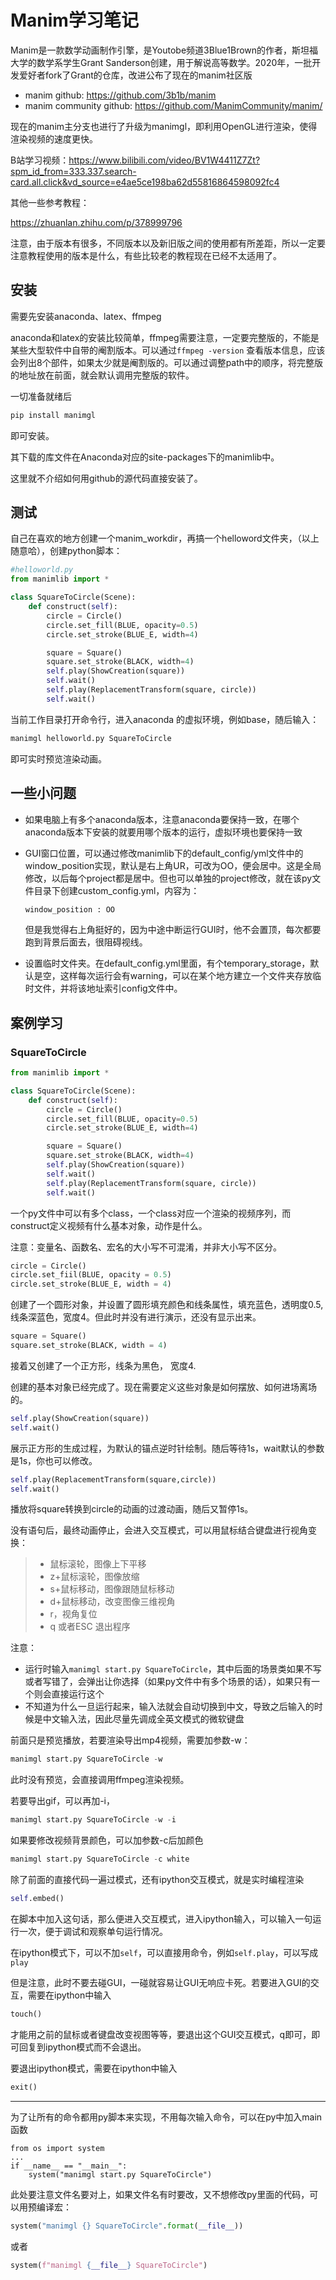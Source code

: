 # Manim学习笔记

Manim是一款数学动画制作引擎，是Youtobe频道3Blue1Brown的作者，斯坦福大学的数学系学生Grant Sanderson创建，用于解说高等数学。2020年，一批开发爱好者fork了Grant的仓库，改进公布了现在的manim社区版

- manim github: https://github.com/3b1b/manim 
- manim community github: https://github.com/ManimCommunity/manim/

现在的manim主分支也进行了升级为manimgl，即利用OpenGL进行渲染，使得渲染视频的速度更快。



B站学习视频：https://www.bilibili.com/video/BV1W4411Z7Zt?spm_id_from=333.337.search-card.all.click&vd_source=e4ae5ce198ba62d55816864598092fc4



其他一些参考教程：

https://zhuanlan.zhihu.com/p/378999796



注意，由于版本有很多，不同版本以及新旧版之间的使用都有所差距，所以一定要注意教程使用的版本是什么，有些比较老的教程现在已经不太适用了。



## 安装

需要先安装anaconda、latex、ffmpeg

anaconda和latex的安装比较简单，ffmpeg需要注意，一定要完整版的，不能是某些大型软件中自带的阉割版本。可以通过```ffmpeg -version``` 查看版本信息，应该会列出8个部件，如果太少就是阉割版的。可以通过调整path中的顺序，将完整版的地址放在前面，就会默认调用完整版的软件。

一切准备就绪后

```python
pip install manimgl
```

即可安装。

其下载的库文件在Anaconda对应的site-packages下的manimlib中。

这里就不介绍如何用github的源代码直接安装了。

## 测试

自己在喜欢的地方创建一个manim_workdir，再搞一个helloword文件夹，（以上随意哈），创建python脚本：

```python
#helloworld.py
from manimlib import *

class SquareToCircle(Scene):
    def construct(self):
        circle = Circle()
        circle.set_fill(BLUE, opacity=0.5)
        circle.set_stroke(BLUE_E, width=4)

        square = Square()
        square.set_stroke(BLACK, width=4)
        self.play(ShowCreation(square))
        self.wait()
        self.play(ReplacementTransform(square, circle))
        self.wait()
```

当前工作目录打开命令行，进入anaconda 的虚拟环境，例如base，随后输入：

```bash
manimgl helloworld.py SquareToCircle
```

即可实时预览渲染动画。

## 一些小问题

- 如果电脑上有多个anaconda版本，注意anaconda要保持一致，在哪个anaconda版本下安装的就要用哪个版本的运行，虚拟环境也要保持一致

- GUI窗口位置，可以通过修改manimlib下的default_config/yml文件中的window_position实现，默认是右上角UR，可改为OO，便会居中。这是全局修改，以后每个project都是居中。但也可以单独的project修改，就在该py文件目录下创建custom_config.yml，内容为：

  ```bash
  window_position : OO
  ```

  但是我觉得右上角挺好的，因为中途中断运行GUI时，他不会置顶，每次都要跑到背景后面去，很阻碍视线。

- 设置临时文件夹。在default_config.yml里面，有个temporary_storage，默认是空，这样每次运行会有warning，可以在某个地方建立一个文件夹存放临时文件，并将该地址索引config文件中。

## 案例学习

### SquareToCircle

```python
from manimlib import *

class SquareToCircle(Scene):
    def construct(self):
        circle = Circle()
        circle.set_fill(BLUE, opacity=0.5)
        circle.set_stroke(BLUE_E, width=4)

        square = Square()
        square.set_stroke(BLACK, width=4)
        self.play(ShowCreation(square))
        self.wait()
        self.play(ReplacementTransform(square, circle))
        self.wait()
```

一个py文件中可以有多个class，一个class对应一个渲染的视频序列，而construct定义视频有什么基本对象，动作是什么。

注意：变量名、函数名、宏名的大小写不可混淆，并非大小写不区分。

```python
circle = Circle()
circle.set_fiil(BLUE, opacity = 0.5)
circle.set_stroke(BLUE_E, width = 4)
```

创建了一个圆形对象，并设置了圆形填充颜色和线条属性，填充蓝色，透明度0.5,线条深蓝色，宽度4。但此时并没有进行演示，还没有显示出来。

```python
square = Square()
square.set_stroke(BLACK, width = 4)
```

接着又创建了一个正方形，线条为黑色， 宽度4.

创建的基本对象已经完成了。现在需要定义这些对象是如何摆放、如何进场离场的。

```python
self.play(ShowCreation(square))
self.wait()
```

展示正方形的生成过程，为默认的锚点逆时针绘制。随后等待1s，wait默认的参数是1s，你也可以修改。

```python
self.play(ReplacementTransform(square,circle))
self.wait()
```

播放将square转换到circle的动画的过渡动画，随后又暂停1s。

没有语句后，最终动画停止，会进入交互模式，可以用鼠标结合键盘进行视角变换：

> - 鼠标滚轮，图像上下平移
> - z+鼠标滚轮，图像放缩
> - s+鼠标移动，图像跟随鼠标移动
> - d+鼠标移动，改变图像三维视角
> - r，视角复位
> - q 或者ESC 退出程序

注意：

- 运行时输入```manimgl start.py SquareToCircle```，其中后面的场景类如果不写或者写错了，会弹出让你选择（如果py文件中有多个场景的话），如果只有一个则会直接运行这个
- 不知道为什么一旦运行起来，输入法就会自动切换到中文，导致之后输入的时候是中文输入法，因此尽量先调成全英文模式的微软键盘

前面只是预览播放，若要渲染导出mp4视频，需要加参数-w：

```python
manimgl start.py SquareToCircle -w
```

此时没有预览，会直接调用ffmpeg渲染视频。

若要导出gif，可以再加-i，

```python
manimgl start.py SquareToCircle -w -i
```

如果要修改视频背景颜色，可以加参数-c后加颜色

```python
manimgl start.py SquareToCircle -c white
```

除了前面的直接代码一遍过模式，还有ipython交互模式，就是实时编程渲染

```python
self.embed()
```

在脚本中加入这句话，那么便进入交互模式，进入ipython输入，可以输入一句运行一次，便于调试和观察单句运行情况。

在ipython模式下，可以不加```self```，可以直接用命令，例如```self.play```，可以写成```play```

但是注意，此时不要去碰GUI，一碰就容易让GUI无响应卡死。若要进入GUI的交互，需要在ipython中输入

```python
touch()
```

才能用之前的鼠标或者键盘改变视图等等，要退出这个GUI交互模式，q即可，即可回复到ipython模式而不会退出。

要退出ipython模式，需要在ipython中输入

```python
exit()
```

------

为了让所有的命令都用py脚本来实现，不用每次输入命令，可以在py中加入main函数

```pyhon
from os import system
...
if __name__ == "__main__":
	system("manimgl start.py SquareToCircle")
```

此处要注意文件名要对上，如果文件名有时要改，又不想修改py里面的代码，可以用预编译宏：

```python
system("manimgl {} SquareToCircle".format(__file__))
```

或者

```python
system(f"manimgl {__file__} SquareToCircle")
```

